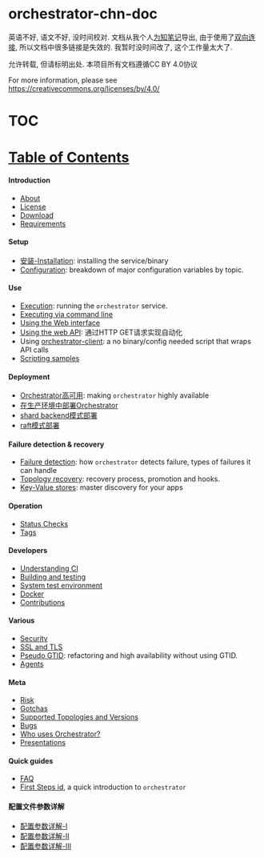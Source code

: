 # orchestrator-chn-doc
英语不好, 语文不好, 没时间校对.
文档从我个人[为知笔记](https://www.wiz.cn/zh-cn/)导出, 由于使用了[双向连接](https://www.wiz.cn/zh-cn/wiznote-wiki-links.html), 所以文档中很多链接是失效的.
我暂时没时间改了, 这个工作量太大了.

允许转载, 但请标明出处. 本项目所有文档遵循CC BY 4.0协议

For more information, please see
<https://creativecommons.org/licenses/by/4.0/>





# TOC
# [Table of Contents](https://github.com/openark/orchestrator/tree/master/docs#introduction)
#### Introduction
* [About](Introduction/About.md)
* [License](Introduction/License.md)
* [Download](Introduction/Download.md)
* [Requirements](Introduction/Requirements.md)

#### Setup
* [安装-Installation](Setup/部署/安装-Installation.md): installing the service/binary
* [Configuration](Setup/配置/Configuration.md): breakdown of major configuration variables by topic.

#### Use
* [Execution](Use/Execution.md): running the `orchestrator` service.
* [Executing via command line](Use/Executing%20via%20command%20line.md)
* [Using the Web interface](Use/Using%20the%20Web%20interface.md)
* [Using the web API](Use/Using%20the%20web%20API.md): 通过HTTP GET请求实现自动化
*  Using [orchestrator-client](Use/orchestrator-client.md): a no binary/config needed script that wraps API calls
* [Scripting samples](Use/Scripting%20samples.md)

#### Deployment
* [Orchestrator高可用](Deployment/Orchestrator高可用.md): making `orchestrator` highly available
* [在生产环境中部署Orchestrator](Deployment/在生产环境中部署Orchestrator.md)
* [shard backend模式部署](Deployment/shard%20backend模式部署.md)
* [raft模式部署](Deployment/raft模式部署.md)

#### Failure detection & recovery
* [Failure detection](Failure%20detection%20%26%20recovery/Failure%20detection.md): how `orchestrator` detects failure, types of failures it can handle
* [Topology recovery](Failure%20detection%20%26%20recovery/Topology%20recovery.md): recovery process, promotion and hooks.
* [Key-Value stores](Failure%20detection%20%26%20recovery/Key-Value%20stores.md): master discovery for your apps

#### Operation
* [Status Checks](Operation/Status%20Checks.md)
* [Tags](Operation/Tags.md)

#### Developers
* [Understanding CI](Developers/Understanding%20CI.md)
* [Building and testing](Developers/Building%20and%20testing.md)
* [System test environment](System%20test%20environment.md)
* [Docker](Developers/Docker.md)
* [Contributions](Developers/Contributions.md)

#### Various
* [Security](Various/Security.md)
* [SSL and TLS](https://github.com/Fanduzi/orchestrator-chn-doc/blob/master/Various/SSL%20and%20TLS.md)
* [Pseudo GTID](Various/Pseudo%20GTID.md): refactoring and high availability without using GTID.
* [Agents](Various/Agents.md)

#### Meta
* [Risk](Meta/Risk.md)
* [Gotchas](Meta/Gotchas.md)
* [Supported Topologies and Versions](Meta/Supported%20Topologies%20and%20Versions.md)
* [Bugs](Meta/Bugs.md)
* [Who uses Orchestrator?](Meta/Who%20uses%20Orchestrator%20.md)
* [Presentations](Meta/Presentations.md)

#### Quick guides
* [FAQ](Quick%20guides/FAQ.md)
* [First Steps id](Quick%20guides/First%20Steps.md), a quick introduction to `orchestrator`


#### 配置文件参数详解
* [配置参数详解-Ⅰ](Setup/配置/配置参数详解-Ⅰ.md)
* [配置参数详解-Ⅱ](Setup/配置/配置参数详解-Ⅱ.md)
* [配置参数详解-III](Setup/配置/配置参数详解-III.md)
